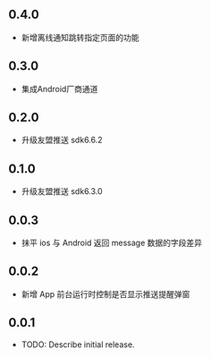 ## 0.4.0

- 新增离线通知跳转指定页面的功能

## 0.3.0

- 集成Android厂商通道

## 0.2.0

- 升级友盟推送 sdk6.6.2

## 0.1.0

- 升级友盟推送 sdk6.3.0

## 0.0.3

- 抹平 ios 与 Android 返回 message 数据的字段差异

## 0.0.2

- 新增 App 前台运行时控制是否显示推送提醒弹窗

## 0.0.1

- TODO: Describe initial release.
